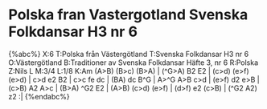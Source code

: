 # Polska fran Vastergotland Svenska Folkdansar H3 nr 6

{%abc%}
X:6
T:Polska från Västergötland
T:Svenska Folkdansar H3 nr 6
O:Västergötland
B:Traditioner av Svenska Folkdansar Häfte 3, nr 6
R:Polska
Z:Nils L
M:3/4
L:1/8
K:Am
(A>B) (B>c) (B>A) | (^G>A) B2 E2 | (c>d) (e>f) (e>d) | c>d e2 B2 |
c>c fe dc | (BA) dc B^G | A>^G A>B c>d | (e>f) d2 e>B |
(c>B) A2 A>c | (B>A) ^G2 E2 | (A>B) (c>d) (e>f) | (d>f) e2 (c>B) |
(^G2 A2) z2 :|
{%endabc%}
